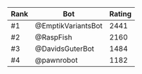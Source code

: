 Rank|Bot|Rating
---|---|---
#1|@EmptikVariantsBot|2441
#2|@RaspFish|2160
#3|@DavidsGuterBot|1484
#4|@pawnrobot|1182
